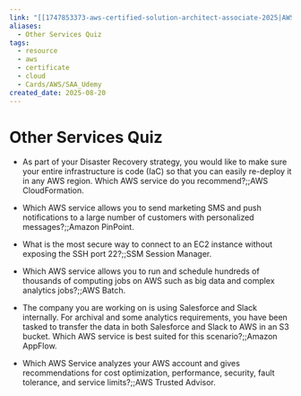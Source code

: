 ```yaml
---
link: "[[1747853373-aws-certified-solution-architect-associate-2025|AWS Certified Solution Architect Associate 2025]]"
aliases:
  - Other Services Quiz
tags:
  - resource
  - aws
  - certificate
  - cloud
  - Cards/AWS/SAA_Udemy
created_date: 2025-08-20
---
```

# Other Services Quiz
- As part of your Disaster Recovery strategy, you would like to make sure your entire infrastructure is code (IaC) so that you can easily re-deploy it in any AWS region. Which AWS service do you recommend?;;AWS CloudFormation.
<!--SR:!2025-08-25,4,270-->
- Which AWS service allows you to send marketing SMS and push notifications to a large number of customers with personalized messages?;;Amazon PinPoint.
<!--SR:!2025-08-22,1,230-->
- What is the most secure way to connect to an EC2 instance without exposing the SSH port 22?;;SSM Session Manager.
<!--SR:!2025-08-24,3,250-->
- Which AWS service allows you to run and schedule hundreds of thousands of computing jobs on AWS such as big data and complex analytics jobs?;;AWS Batch.
<!--SR:!2025-08-22,1,230-->
- The company you are working on is using Salesforce and Slack internally. For archival and some analytics requirements, you have been tasked to transfer the data in both Salesforce and Slack to AWS in an S3 bucket. Which AWS service is best suited for this scenario?;;Amazon AppFlow.
<!--SR:!2025-08-22,1,230-->
- Which AWS Service analyzes your AWS account and gives recommendations for cost optimization, performance, security, fault tolerance, and service limits?;;AWS Trusted Advisor.
<!--SR:!2025-08-22,1,230-->
